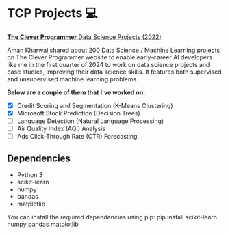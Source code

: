 # TCP Projects 💻

[**The Clever Programmer** Data Science Projects (2022)](https://thecleverprogrammer.com/2022/03/09/data-science-projects/)

Aman Kharwal shared about 200 Data Science / Machine Learning projects on The Clever Programmer website to enable early-career AI developers like me in the first quarter of 2024 to work on data science projects and case studies, improving their data science skills. It features both supervised and unsupervised machine learning problems.

**Below are a couple of them that I've worked on:**
  - [x] Credit Scoring and Segmentation (K-Means Clustering)
  - [x] Microsoft Stock Prediction (Decision Trees)
  - [ ] Language Detection (Natural Language Processing)
  - [ ] Air Quality Index (AQI) Analysis
  - [ ] Ads Click-Through Rate (CTR) Forecasting

## Dependencies
- Python 3
- scikit-learn
- numpy
- pandas
- matplotlib

You can install the required dependencies using pip:
pip install scikit-learn numpy pandas matplotlib
